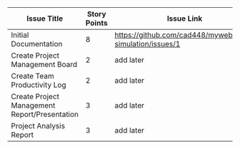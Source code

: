
|Issue Title|Story Points|Issue Link|Status|Assigned to|Assigned On|Completed On|Category|Status Notes|
|---|---|---|---|---|---|---|---|---|
| Initial Documentation | 8 | https://github.com/cad448/mywebclass-simulation/issues/1 | In progress | Callie | 3/18/2023 | | Documentation | |
| Create Project Management Board | 2 | add later | In progress | Callie | 3/18/2023 | | Documentation | |
| Create Team Productivity Log | 2 | add later | Done | Callie | 3/18/2023 | 3/18/2023 | Documentation | |
| Create Project Management Report/Presentation | 3 | add later | In progress | Callie | 3/18/2023 | | Documentation | |
| Project Analysis Report | 3 | add later | In progress | Truong | 3/18/2023 | | Documentation | |
